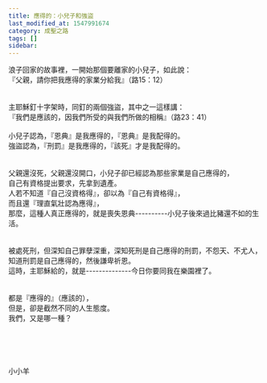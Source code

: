 ```yaml
---
title: 應得的：小兒子和強盜
last_modified_at: 1547991674
category: 成聖之路
tags: []
sidebar: 
---
```


<p>浪子回家的故事裡，一開始那個要離家的小兒子，如此說：<br/>『父親，請你把我應得的家業分給我』（路15：12）<br/><br/><br/>主耶穌釘十字架時，同釘的兩個強盜，其中之一這樣講：<br/>『我們是應該的，因我們所受的與我們所做的相稱』（路23：41）<br/><br/><!--more-->小兒子認為，『恩典』是我應得的，『恩典』是我配得的。<br/>強盜認為，『刑罰』是我應得的，『該死』才是我配得的。<br/><br/><br/>父親還沒死，父親還沒開口，小兒子卻已經認為那些家業是自己應得的，<br/>自己有資格提出要求，先拿到遺產。<br/>人若不知道『自己沒資格得』，卻以為『自己有資格得』，<br/>而且還『理直氣壯認為應得』，<br/>那麼，這種人真正應得的，就是喪失恩典----------小兒子後來過比豬還不如的生活。<br/><br/><br/>被處死刑，但深知自己罪孽深重，深知死刑是自己應得的刑罰，不怨天、不尤人，<br/>知道刑罰是自己應得的，然後謙卑祈恩。<br/>這時，主耶穌給的，就是--------------今日你要同我在樂園裡了。<br/><br/><br/>都是『應得的』（應該的），<br/>但是，卻是截然不同的人生態度。<br/>我們，又是哪一種？<br/><br/><br/><br/><br/><br/>小小羊<br/><br/><br/><br/><br/></p>